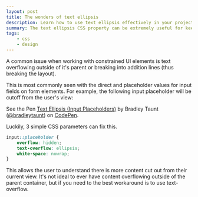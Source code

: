```yaml
---
layout: post
title: The wonders of text ellipsis
description: Learn how to use text ellipsis effectively in your projects
summary: The text ellipsis CSS property can be extremely useful for keeping your content contained without the use of ugly fixed widths or heights.
tags:
    - css
    - design
---
```


A common issue when working with constrained UI elements is text overflowing outside of it's parent or breaking into addition lines (thus breaking the layout).

This is most commonly seen with the direct and placeholder values for input fields on form elements. For example, the following input placeholder will be cutoff from the user's view:

<p data-height="265" data-theme-id="0" data-slug-hash="OgpzyY" data-default-tab="html,result" data-user="bradleytaunt" data-embed-version="2" data-pen-title="Text Ellipsis (Input Placeholders)" class="codepen">See the Pen <a href="https://codepen.io/bradleytaunt/pen/OgpzyY/">Text Ellipsis (Input Placeholders)</a> by Bradley Taunt (<a href="https://codepen.io/bradleytaunt">@bradleytaunt</a>) on <a href="https://codepen.io">CodePen</a>.</p>
<script async src="https://production-assets.codepen.io/assets/embed/ei.js"></script>

Luckily, 3 simple CSS parameters can fix this.

```css
input::placeholder {
    overflow: hidden;
    text-overflow: ellipsis;
    white-space: nowrap;
}
```

This allows the user to understand there is more content cut out from their current view. It's not ideal to ever have content overflowing outside of the parent container, but if you need to the best workaround is to use text-overflow.
